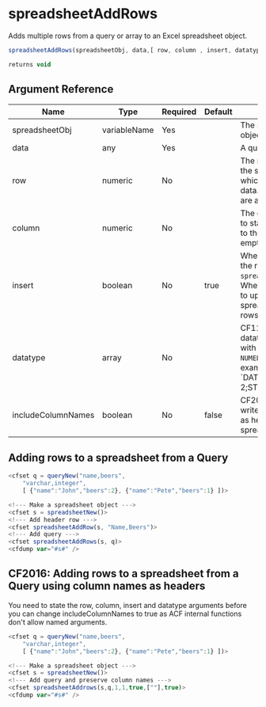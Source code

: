 # spreadsheetAddRows

Adds multiple rows from a query or array to an Excel spreadsheet object.

```javascript
spreadsheetAddRows(spreadsheetObj, data,[ row, column , insert, datatype, includeColumnNames])
```

```javascript
returns void
```

## Argument Reference

| Name | Type | Required | Default | Description |
| --- | --- | --- | --- | --- |
| spreadsheetObj | variableName | Yes |  | The spreadsheet object variable |
| data | any | Yes |  | A query or array |
| row | numeric | No |  | The row number in the spreadsheet at which to insert the data. If omitted rows are appended. |
| column | numeric | No |  | The column number to start, all columns to the left will be empty. |
| insert | boolean | No | true | When true appends the row `data` to the `spreadsheetObj`. When `false` attempts to update the spreadsheet object rows. |
| datatype | array | No |  | CF11+ An array of datatype expressions with values `STRING` `NUMERIC` or `DATE`. For example use `DATE:1;NUMERIC:2-2;STRING |
| includeColumnNames | boolean | No | false | CF2016+ When `true` writes column names as headers in the spreadsheet. |

## Adding rows to a spreadsheet from a Query

```javascript
<cfset q = queryNew("name,beers",
    "varchar,integer",
    [ {"name":"John","beers":2}, {"name":"Pete","beers":1} ])> 

<!--- Make a spreadsheet object ---> 
<cfset s = spreadsheetNew()> 
<!--- Add header row ---> 
<cfset spreadsheetAddRow(s, "Name,Beers")> 
<!--- Add query ---> 
<cfset spreadsheetAddRows(s, q)> 
<cfdump var="#s#" />
```

## CF2016: Adding rows to a spreadsheet from a Query using column names as headers

You need to state the row, column, insert and datatype arguments before you can change includeColumnNames to true as ACF internal functions don't allow named arguments.

```javascript
<cfset q = queryNew("name,beers",
    "varchar,integer",
    [ {"name":"John","beers":2}, {"name":"Pete","beers":1} ])> 

<!--- Make a spreadsheet object ---> 
<cfset s = spreadsheetNew()> 
<!--- Add query and preserve column names ---> 
<cfset spreadsheetAddrows(s,q,1,1,true,[""],true)> 
<cfdump var="#s#" />
```
